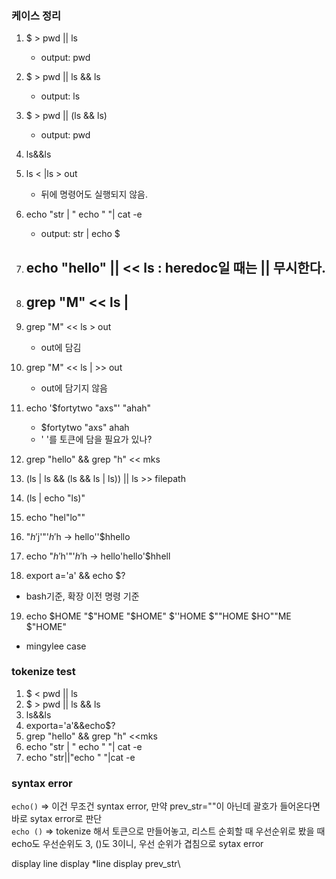 ### 케이스 정리
1. $ > pwd || ls
	- output: pwd

2. $ > pwd || ls && ls
	- output: ls

3. $ > pwd || (ls && ls)
	- output: pwd

4. ls&&ls
5. ls < |ls > out 
   - 뒤에 명령어도 실행되지 않음.

6. echo "str | " echo  " "| cat -e
	- output: str |  echo  $
7. echo "hello" || << ls : heredoc일 때는 || 무시한다.
	- 
8. grep "M" << ls |
	-
9. grep "M" << ls > out 
	- out에 담김
10. grep "M" << ls | >> out
	- out에 담기지 않음
11. echo '$fortytwo "axs"' "ahah"
	- $fortytwo "axs" ahah
	- ' '를 토큰에 담을 필요가 있나?
12.  grep "hello" && grep "h" << mks
13. (ls | ls && (ls && ls | ls)) || ls  >> filepath
14. (ls | echo "ls)"
15. echo "hel"lo""
16. "$h'$j'"'$h'$h
	-> hello''$hhello
17. echo "$h'$h'"'$h'$h
	-> hello'hello'$hhell
18. export a='a' && echo $?
- bash기준, 확장 이전 명령 기준

19. echo $HOME "$"HOME "$HOME" $''HOME $""HOME $HO""ME $"HOME"
- mingylee case

### tokenize test
1. $ <<ls > pwd || ls 
2. $ > pwd || ls && ls
3. ls&&ls
4. exporta='a'&&echo$?
5. grep "hello" && grep "h" <<mks
6. echo "str | " echo  " "| cat -e
7. echo "str||"echo  " "|cat -e

### syntax error
`echo()` => 이건 무조건 syntax error, 만약 prev_str=""이 아닌데 괄호가 들어온다면 바로 sytax error로 판단  
`echo ()` => tokenize 해서 토큰으로 만들어놓고, 리스트 순회할 때 우선순위로 봤을 때 echo도 우선순위도 3, ()도 3이니, 우선 순위가 겹침으로 sytax error

display line
display *line
display prev_str\